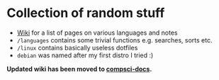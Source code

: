 # Collection of random stuff

* [Wiki](https://github.com/burrt/debian/wiki) for a list of pages on various languages and notes
* `/languages` contains some trivial functions e.g. searches, sorts etc.
* `/linux` contains basically useless dotfiles
* `debian` was named after my first distro I tried :)

**Updated wiki has been moved to [compsci-docs](https://burrt.github.io/compsci-docs/).**
